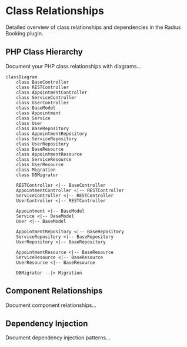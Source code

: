 # Class Relationships

Detailed overview of class relationships and dependencies in the Radius Booking plugin.

## PHP Class Hierarchy

Document your PHP class relationships with diagrams...

```mermaid
classDiagram
    class BaseController
    class RESTController
    class AppointmentController
    class ServiceController
    class UserController
    class BaseModel
    class Appointment
    class Service
    class User
    class BaseRepository
    class AppointmentRepository
    class ServiceRepository
    class UserRepository
    class BaseResource
    class AppointmentResource
    class ServiceResource
    class UserResource
    class Migration
    class DBMigrator

    RESTController <|-- BaseController
    AppointmentController <|-- RESTController
    ServiceController <|-- RESTController
    UserController <|-- RESTController

    Appointment <|-- BaseModel
    Service <|-- BaseModel
    User <|-- BaseModel

    AppointmentRepository <|-- BaseRepository
    ServiceRepository <|-- BaseRepository
    UserRepository <|-- BaseRepository

    AppointmentResource <|-- BaseResource
    ServiceResource <|-- BaseResource
    UserResource <|-- BaseResource

    DBMigrator --|> Migration
```

## Component Relationships

Document component relationships...

## Dependency Injection

Document dependency injection patterns...